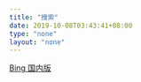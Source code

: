 ```yaml
---
title: "搜索"
date: 2019-10-08T03:43:41+08:00
type: "none"
layout: "none"
---
```


[Bing 国内版](https://cn.bing.com/)